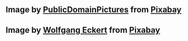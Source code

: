 ## Image by <a href="https://pixabay.com/users/PublicDomainPictures-14/?utm_source=link-attribution&amp;utm_medium=referral&amp;utm_campaign=image&amp;utm_content=213655">PublicDomainPictures</a> from <a href="https://pixabay.com/?utm_source=link-attribution&amp;utm_medium=referral&amp;utm_campaign=image&amp;utm_content=213655">Pixabay</a>

## Image by <a href="https://pixabay.com/users/anaterate-2348028/?utm_source=link-attribution&amp;utm_medium=referral&amp;utm_campaign=image&amp;utm_content=3257907">Wolfgang Eckert</a> from <a href="https://pixabay.com/?utm_source=link-attribution&amp;utm_medium=referral&amp;utm_campaign=image&amp;utm_content=3257907">Pixabay</a>
